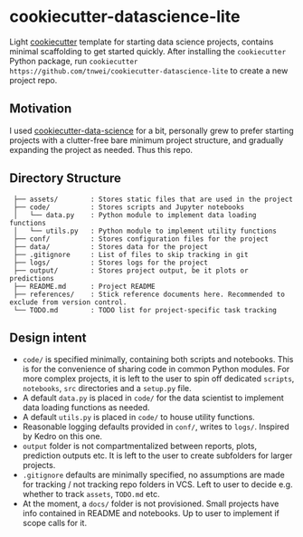 # cookiecutter-datascience-lite

Light [cookiecutter](https://github.com/cookiecutter/cookiecutter) template for starting data science projects, contains minimal scaffolding to get started quickly. After installing the `cookiecutter` Python package, run `cookiecutter https://github.com/tnwei/cookiecutter-datascience-lite` to create a new project repo. 


## Motivation

I used [cookiecutter-data-science](https://github.com/drivendata/cookiecutter-data-science) for a bit, personally grew to prefer starting projects with a clutter-free bare minimum project structure, and gradually expanding the project as needed. Thus this repo.


## Directory Structure

```
 ├── assets/        : Stores static files that are used in the project
 ├── code/          : Stores scripts and Jupyter notebooks
 │   └── data.py    : Python module to implement data loading functions
 │   └── utils.py   : Python module to implement utility functions
 ├── conf/          : Stores configuration files for the project
 ├── data/          : Stores data for the project
 ├── .gitignore     : List of files to skip tracking in git 
 ├── logs/          : Stores logs for the project
 ├── output/        : Stores project output, be it plots or predictions
 ├── README.md      : Project README
 ├── references/    : Stick reference documents here. Recommended to exclude from version control.
 └── TODO.md        : TODO list for project-specific task tracking
```


## Design intent
+ `code/` is specified minimally, containing both scripts and notebooks. This is for the convenience of sharing code in common Python modules. For more complex projects, it is left to the user to spin off dedicated `scripts`, `notebooks`, `src` directories and a `setup.py` file.
+ A default `data.py` is placed in `code/` for the data scientist to implement data loading functions as needed.
+ A default `utils.py` is placed in `code/` to house utility functions. 
+ Reasonable logging defaults provided in `conf/`, writes to `logs/`. Inspired by Kedro on this one.
+ `output` folder is not compartmentalized between reports, plots, prediction outputs etc. It is left to the user to create subfolders for larger projects. 
+ `.gitignore` defaults are minimally specified, no assumptions are made for tracking / not tracking repo folders in VCS. Left to user to decide e.g. whether to track `assets`, `TODO.md` etc.
+ At the moment, a `docs/` folder is not provisioned. Small projects have info contained in README and notebooks. Up to user to implement if scope calls for it.
